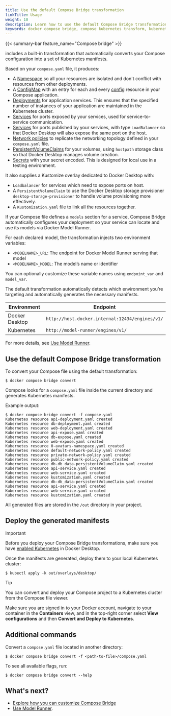 ```yaml
---
title: Use the default Compose Bridge transformation
linkTitle: Usage
weight: 10
description: Learn how to use the default Compose Bridge transformation to convert Compose files into Kubernetes manifests
keywords: docker compose bridge, compose kubernetes transform, kubernetes from compose, compose bridge convert, compose.yaml to kubernetes
---
```


{{< summary-bar feature_name="Compose bridge" >}}

includes a built-in transformation that automatically converts your Compose configuration into a set of Kubernetes manifests.

Based on your `compose.yaml` file, it produces:

- A [Namespace](https://kubernetes.io/docs/concepts/overview/working-with-objects/namespaces/) so all your resources are isolated and don't conflict with resources from other deployments.
- A [ConfigMap](https://kubernetes.io/docs/concepts/configuration/configmap/) with an entry for each and every [config](/reference/compose-file/configs.md) resource in your Compose application.
- [Deployments](https://kubernetes.io/docs/concepts/workloads/controllers/deployment/) for application services. This ensures that the specified number of instances of your application are maintained in the Kubernetes cluster.
- [Services](https://kubernetes.io/docs/concepts/services-networking/service/) for ports exposed by your services, used for service-to-service communication.
- [Services](https://kubernetes.io/docs/concepts/services-networking/service/) for ports published by your services, with type `LoadBalancer` so that Docker Desktop will also expose the same port on the host.
- [Network policies](https://kubernetes.io/docs/concepts/services-networking/network-policies/) to replicate the networking topology defined in your `compose.yaml` file. 
- [PersistentVolumeClaims](https://kubernetes.io/docs/concepts/storage/persistent-volumes/) for your volumes, using `hostpath` storage class so that Docker Desktop manages volume creation.
- [Secrets](https://kubernetes.io/docs/concepts/configuration/secret/) with your secret encoded. This is designed for local use in a testing environment.

It also supplies a Kustomize overlay dedicated to Docker Desktop with:
 - `Loadbalancer` for services which need to expose ports on host.
 - A `PersistentVolumeClaim` to use the Docker Desktop storage provisioner `desktop-storage-provisioner` to handle volume provisioning more effectively.
 - A `Kustomization.yaml` file to link all the resources together.

If your Compose file defines a `models` section for a service, Compose Bridge automatically configures your deployment so your service can locate and use its models via Docker Model Runner.

For each declared model, the transformation injects two environment variables:

- `<MODELNAME>_URL`: The endpoint for Docker Model Runner serving that model  
- `<MODELNAME>_MODEL`: The model’s name or identifier

You can optionally customize these variable names using `endpoint_var` and `model_var`.

The default transformation automatically detects which environment you’re targeting and automatically generates the necessary manifests. 

| Environment    | Endpoint                                        |
| -------------- | ----------------------------------------------- |
| Docker Desktop | `http://host.docker.internal:12434/engines/v1/` |
| Kubernetes     | `http://model-runner/engines/v1/`               |


For more details, see [Use Model Runner](use-model-runner.md).

## Use the default Compose Bridge transformation

To convert your Compose file using the default transformation:

```console
$ docker compose bridge convert
```

Compose looks for a `compose.yaml` file inside the current directory and generates Kubernetes manifests.

Example output:

```console
$ docker compose bridge convert -f compose.yaml 
Kubernetes resource api-deployment.yaml created
Kubernetes resource db-deployment.yaml created
Kubernetes resource web-deployment.yaml created
Kubernetes resource api-expose.yaml created
Kubernetes resource db-expose.yaml created
Kubernetes resource web-expose.yaml created
Kubernetes resource 0-avatars-namespace.yaml created
Kubernetes resource default-network-policy.yaml created
Kubernetes resource private-network-policy.yaml created
Kubernetes resource public-network-policy.yaml created
Kubernetes resource db-db_data-persistentVolumeClaim.yaml created
Kubernetes resource api-service.yaml created
Kubernetes resource web-service.yaml created
Kubernetes resource kustomization.yaml created
Kubernetes resource db-db_data-persistentVolumeClaim.yaml created
Kubernetes resource api-service.yaml created
Kubernetes resource web-service.yaml created
Kubernetes resource kustomization.yaml created
```

All generated files are stored in the `/out` directory in your project.

## Deploy the generated manifests

> [!IMPORTANT]
>
> Before you deploy your Compose Bridge transformations, make sure you have [enabled Kubernetes]((/manuals/desktop/settings-and-maintenance/settings.md#kubernetes)) in Docker Desktop.

Once the manifests are generated, deploy them to your local Kubernetes cluster:

```console
$ kubectl apply -k out/overlays/desktop/
```

> [!TIP]
>
> You can convert and deploy your Compose project to a Kubernetes cluster from the Compose file viewer.
> 
> Make sure you are signed in to your Docker account, navigate to your container in the **Containers** view, and in the top-right corner select **View configurations** and then **Convert and Deploy to Kubernetes**. 

## Additional commands

Convert a `compose.yaml` file located in another directory:

```console
$ docker compose bridge convert -f <path-to-file>/compose.yaml 
```

To see all available flags, run:

```console
$ docker compose bridge convert --help
```

## What's next?

- [Explore how you can customize Compose Bridge](customize.md)
- [Use Model Runner](use-model-runner.md).